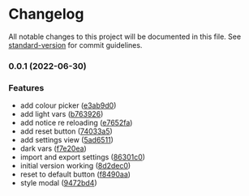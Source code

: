 # Changelog

All notable changes to this project will be documented in this file. See [standard-version](https://github.com/conventional-changelog/standard-version) for commit guidelines.

### 0.0.1 (2022-06-30)


### Features

* add colour picker ([e3ab9d0](https://github.com/kometenstaub/obsidian-color-schemes/commit/e3ab9d0fcfdd3ecbe4aae80650fca43d1dbe959c))
* add light vars ([b763926](https://github.com/kometenstaub/obsidian-color-schemes/commit/b763926d41dbe06a8d34355f09b67846f4d4aef1))
* add notice re reloading ([e7652fa](https://github.com/kometenstaub/obsidian-color-schemes/commit/e7652fa8c207bf7eca3872e2c967245138a3b983))
* add reset button ([74033a5](https://github.com/kometenstaub/obsidian-color-schemes/commit/74033a55d96861c2139ba126af1e8d25c1e11f99))
* add settings view ([5ad6511](https://github.com/kometenstaub/obsidian-color-schemes/commit/5ad651144a4438edbe7124585a23193879421d3c))
* dark vars ([f7e20ea](https://github.com/kometenstaub/obsidian-color-schemes/commit/f7e20ea1fd1c6a7a9994cc14944ecc18aa1736ce))
* import and export settings ([86301c0](https://github.com/kometenstaub/obsidian-color-schemes/commit/86301c03a6d2d6691ae1aa11ece120c503cef667))
* initial version working ([8d2dec0](https://github.com/kometenstaub/obsidian-color-schemes/commit/8d2dec081c5700a737a4057e07d094e186ee5767))
* reset to default button ([f8490aa](https://github.com/kometenstaub/obsidian-color-schemes/commit/f8490aa6406698fafa96fc3286a2febc392db008))
* style modal ([9472bd4](https://github.com/kometenstaub/obsidian-color-schemes/commit/9472bd4efc65cea2888890efa383a568d0337ca9))
